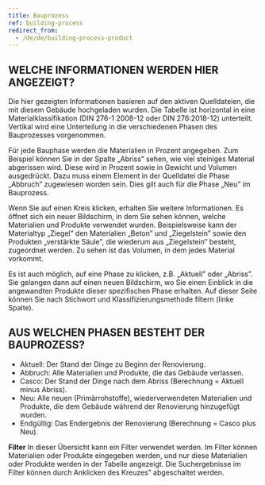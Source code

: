 ```yaml
---
title: Bauprozess
ref: building-process
redirect_from:
  - /de/de/building-process-product
---
```


## WELCHE INFORMATIONEN WERDEN HIER ANGEZEIGT?
Die hier gezeigten Informationen basieren auf den aktiven Quelldateien, die mit diesem Gebäude hochgeladen wurden. Die Tabelle ist horizontal in eine Materialklassifikation (DIN 276-1 2008-12 oder DIN 276:2018-12) unterteilt. Vertikal wird eine Unterteilung in die verschiedenen Phasen des Bauprozesses vorgenommen.

Für jede Bauphase werden die Materialien in Prozent angegeben. Zum Beispiel können Sie in der Spalte „Abriss” sehen, wie viel steiniges Material abgerissen wird. Diese wird in Prozent sowie in Gewicht und Volumen ausgedrückt. Dazu muss einem Element in der Quelldatei die Phase „Abbruch” zugewiesen worden sein. Dies gilt auch für die Phase „Neu” im Bauprozess.

Wenn Sie auf einen Kreis klicken, erhalten Sie weitere Informationen. Es öffnet sich ein neuer Bildschirm, in dem Sie sehen können, welche Materialien und Produkte verwendet wurden. Beispielsweise kann der Materialtyp „Ziegel” den Materialien „Beton” und „Ziegelstein” sowie den Produkten „verstärkte Säule”, die wiederum aus „Ziegelstein” besteht, zugeordnet werden. Zu sehen ist das Volumen, in dem jedes Material vorkommt.

Es ist auch möglich, auf eine Phase zu klicken, z.B. „Aktuell” oder „Abriss”. Sie gelangen dann auf einen neuen Bildschirm, wo Sie einen Einblick in die angewandten Produkte dieser spezifischen Phase erhalten. Auf dieser Seite können Sie nach Stichwort und Klassifizierungsmethode filtern (linke Spalte).

## AUS WELCHEN PHASEN BESTEHT DER BAUPROZESS?
- Aktuell: Der Stand der Dinge zu Beginn der Renovierung.
- Abbruch: Alle Materialien und Produkte, die das Gebäude verlassen.
- Casco: Der Stand der Dinge nach dem Abriss (Berechnung = Aktuell minus Abriss).
- Neu: Alle neuen (Primärrohstoffe), wiederverwendeten Materialien und Produkte, die dem Gebäude während der Renovierung hinzugefügt wurden.
- Endgültig: Das Endergebnis der Renovierung (Berechnung = Casco plus Neu).

**Filter** 
In dieser Übersicht kann ein Filter verwendet werden. Im Filter können Materialien oder Produkte eingegeben werden, und nur diese Materialien oder Produkte werden in der Tabelle angezeigt. Die Suchergebnisse im Filter können durch Anklicken des Kreuzes” abgeschaltet werden.
